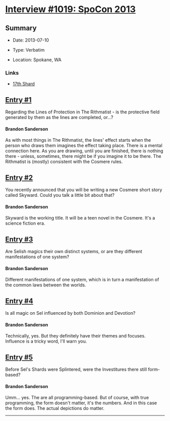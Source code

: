 # [Interview #1019: SpoCon 2013](https://www.theoryland.com/intvmain.php?i=1019)

## Summary

- Date: 2013-07-10

- Type: Verbatim

- Location: Spokane, WA

### Links

- [17th Shard](http://www.17thshard.com/forum/topic/4290-)


## [Entry #1](https://www.theoryland.com/intvmain.php?i=1019#1)

Regarding the Lines of Protection in The Rithmatist - is the protective field generated by them as the lines are completed, or...?

#### Brandon Sanderson

As with most things in The Rithmatist, the lines' effect starts when the person who draws them imagines the effect taking place. There is a mental connection here. As you are drawing, until you are finished, there is nothing there - unless, sometimes, there might be if you imagine it to be there. The Rithmatist is (mostly) consistent with the Cosmere rules.

## [Entry #2](https://www.theoryland.com/intvmain.php?i=1019#2)

You recently announced that you will be writing a new Cosmere short story called Skyward. Could you talk a little bit about that?

#### Brandon Sanderson

Skyward is the working title. It will be a teen novel in the Cosmere. It's a science fiction era.

## [Entry #3](https://www.theoryland.com/intvmain.php?i=1019#3)

Are Selish magics their own distinct systems, or are they different manifestations of one system?

#### Brandon Sanderson

Different manifestations of one system, which is in turn a manifestation of the common laws between the worlds.

## [Entry #4](https://www.theoryland.com/intvmain.php?i=1019#4)

Is all magic on Sel influenced by both Dominion and Devotion?

#### Brandon Sanderson

Technically, yes. But they definitely have their themes and focuses. Influence is a tricky word, I'll warn you.

## [Entry #5](https://www.theoryland.com/intvmain.php?i=1019#5)

Before Sel's Shards were Splintered, were the Investitures there still form-based?

#### Brandon Sanderson

Umm... yes. The are all programming-based. But of course, with true programming, the form doesn't matter, it's the numbers. And in this case the form does. The actual depictions do matter.


---

